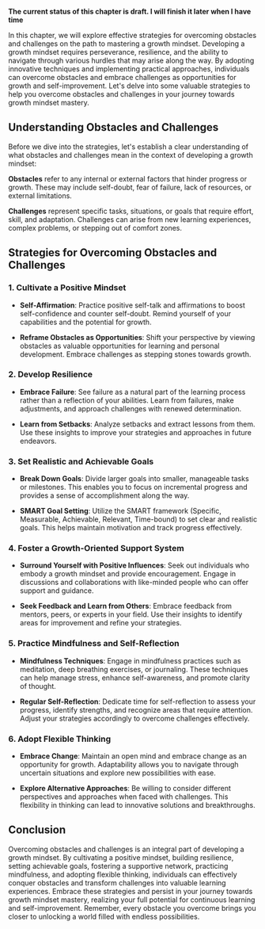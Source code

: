 **The current status of this chapter is draft. I will finish it later when I have time**

In this chapter, we will explore effective strategies for overcoming obstacles and challenges on the path to mastering a growth mindset. Developing a growth mindset requires perseverance, resilience, and the ability to navigate through various hurdles that may arise along the way. By adopting innovative techniques and implementing practical approaches, individuals can overcome obstacles and embrace challenges as opportunities for growth and self-improvement. Let's delve into some valuable strategies to help you overcome obstacles and challenges in your journey towards growth mindset mastery.

**Understanding Obstacles and Challenges**
------------------------------------------

Before we dive into the strategies, let's establish a clear understanding of what obstacles and challenges mean in the context of developing a growth mindset:

**Obstacles** refer to any internal or external factors that hinder progress or growth. These may include self-doubt, fear of failure, lack of resources, or external limitations.

**Challenges** represent specific tasks, situations, or goals that require effort, skill, and adaptation. Challenges can arise from new learning experiences, complex problems, or stepping out of comfort zones.

**Strategies for Overcoming Obstacles and Challenges**
------------------------------------------------------

### **1. Cultivate a Positive Mindset**

* **Self-Affirmation**: Practice positive self-talk and affirmations to boost self-confidence and counter self-doubt. Remind yourself of your capabilities and the potential for growth.

* **Reframe Obstacles as Opportunities**: Shift your perspective by viewing obstacles as valuable opportunities for learning and personal development. Embrace challenges as stepping stones towards growth.

### **2. Develop Resilience**

* **Embrace Failure**: See failure as a natural part of the learning process rather than a reflection of your abilities. Learn from failures, make adjustments, and approach challenges with renewed determination.

* **Learn from Setbacks**: Analyze setbacks and extract lessons from them. Use these insights to improve your strategies and approaches in future endeavors.

### **3. Set Realistic and Achievable Goals**

* **Break Down Goals**: Divide larger goals into smaller, manageable tasks or milestones. This enables you to focus on incremental progress and provides a sense of accomplishment along the way.

* **SMART Goal Setting**: Utilize the SMART framework (Specific, Measurable, Achievable, Relevant, Time-bound) to set clear and realistic goals. This helps maintain motivation and track progress effectively.

### **4. Foster a Growth-Oriented Support System**

* **Surround Yourself with Positive Influences**: Seek out individuals who embody a growth mindset and provide encouragement. Engage in discussions and collaborations with like-minded people who can offer support and guidance.

* **Seek Feedback and Learn from Others**: Embrace feedback from mentors, peers, or experts in your field. Use their insights to identify areas for improvement and refine your strategies.

### **5. Practice Mindfulness and Self-Reflection**

* **Mindfulness Techniques**: Engage in mindfulness practices such as meditation, deep breathing exercises, or journaling. These techniques can help manage stress, enhance self-awareness, and promote clarity of thought.

* **Regular Self-Reflection**: Dedicate time for self-reflection to assess your progress, identify strengths, and recognize areas that require attention. Adjust your strategies accordingly to overcome challenges effectively.

### **6. Adopt Flexible Thinking**

* **Embrace Change**: Maintain an open mind and embrace change as an opportunity for growth. Adaptability allows you to navigate through uncertain situations and explore new possibilities with ease.

* **Explore Alternative Approaches**: Be willing to consider different perspectives and approaches when faced with challenges. This flexibility in thinking can lead to innovative solutions and breakthroughs.

**Conclusion**
--------------

Overcoming obstacles and challenges is an integral part of developing a growth mindset. By cultivating a positive mindset, building resilience, setting achievable goals, fostering a supportive network, practicing mindfulness, and adopting flexible thinking, individuals can effectively conquer obstacles and transform challenges into valuable learning experiences. Embrace these strategies and persist in your journey towards growth mindset mastery, realizing your full potential for continuous learning and self-improvement. Remember, every obstacle you overcome brings you closer to unlocking a world filled with endless possibilities.
